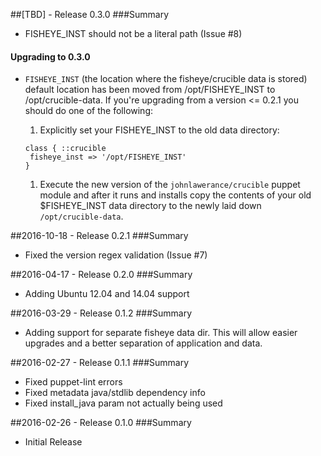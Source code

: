 ##[TBD] - Release 0.3.0
###Summary
 - FISHEYE_INST should not be a literal path (Issue #8)

#### Upgrading to 0.3.0
 - `FISHEYE_INST` (the location where the fisheye/crucible data is stored) default location has been moved from /opt/FISHEYE_INST to /opt/crucible-data. If you're upgrading from a version <= 0.2.1 you should do one of the following:

   1. Explicitly set your FISHEYE_INST to the old data directory:
   ```
   class { ::crucible
    fisheye_inst => '/opt/FISHEYE_INST'
   }
   ```
   1. Execute the new version of the `johnlawerance/crucible` puppet module and after it runs and installs copy the contents of your old $FISHEYE_INST data directory to the newly laid down `/opt/crucible-data`.

##2016-10-18 - Release 0.2.1
###Summary
 - Fixed the version regex validation (Issue #7)

##2016-04-17 - Release 0.2.0
###Summary
 - Adding Ubuntu 12.04 and 14.04 support

##2016-03-29 - Release 0.1.2
###Summary
 - Adding support for separate fisheye data dir. This will allow easier upgrades and a better separation of application and data.


##2016-02-27 - Release 0.1.1
###Summary
- Fixed puppet-lint errors
- Fixed metadata java/stdlib dependency info
- Fixed install_java param not actually being used

##2016-02-26 - Release 0.1.0
###Summary
 - Initial Release
